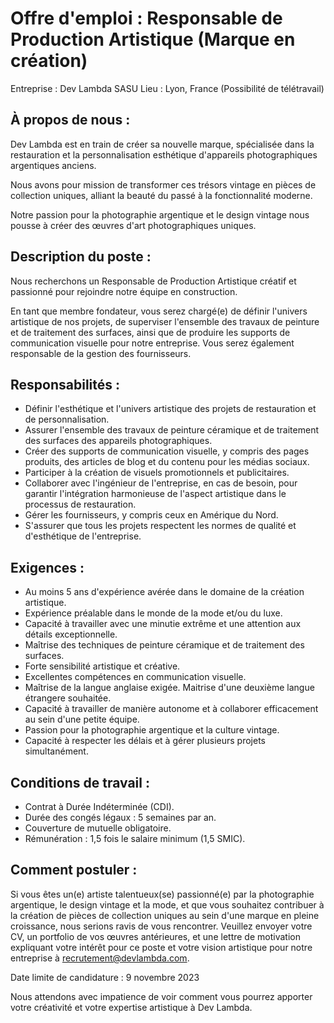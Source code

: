 # Offre d'emploi : Responsable de Production Artistique (Marque en création)

Entreprise : Dev Lambda SASU
Lieu : Lyon, France (Possibilité de télétravail)

## À propos de nous :

Dev Lambda est en train de créer sa nouvelle marque, spécialisée dans la restauration et la personnalisation esthétique d'appareils photographiques argentiques anciens.

Nous avons pour mission de transformer ces trésors vintage en pièces de collection uniques, alliant la beauté du passé à la fonctionnalité moderne.

Notre passion pour la photographie argentique et le design vintage nous pousse à créer des œuvres d'art photographiques uniques.

## Description du poste :

Nous recherchons un Responsable de Production Artistique créatif et passionné pour rejoindre notre équipe en construction.

En tant que membre fondateur, vous serez chargé(e) de définir l'univers artistique de nos projets, de superviser l'ensemble des travaux de peinture et de traitement des surfaces, ainsi que de produire les supports de communication visuelle pour notre entreprise. Vous serez également responsable de la gestion des fournisseurs.

## Responsabilités :

- Définir l'esthétique et l'univers artistique des projets de restauration et de personnalisation.
- Assurer l'ensemble des travaux de peinture céramique et de traitement des surfaces des appareils photographiques.
- Créer des supports de communication visuelle, y compris des pages produits, des articles de blog et du contenu pour les médias sociaux.
- Participer à la création de visuels promotionnels et publicitaires.
- Collaborer avec l'ingénieur de l'entreprise, en cas de besoin, pour garantir l'intégration harmonieuse de l'aspect artistique dans le processus de restauration.
- Gérer les fournisseurs, y compris ceux en Amérique du Nord.
- S'assurer que tous les projets respectent les normes de qualité et d'esthétique de l'entreprise.

## Exigences :

- Au moins 5 ans d'expérience avérée dans le domaine de la création artistique.
- Expérience préalable dans le monde de la mode et/ou du luxe.
- Capacité à travailler avec une minutie extrême et une attention aux détails exceptionnelle.
- Maîtrise des techniques de peinture céramique et de traitement des surfaces.
- Forte sensibilité artistique et créative.
- Excellentes compétences en communication visuelle.
- Maîtrise de la langue anglaise exigée. Maitrise d'une deuxième langue étrangere souhaitée.
- Capacité à travailler de manière autonome et à collaborer efficacement au sein d'une petite équipe.
- Passion pour la photographie argentique et la culture vintage.
- Capacité à respecter les délais et à gérer plusieurs projets simultanément.

## Conditions de travail :

- Contrat à Durée Indéterminée (CDI).
- Durée des congés légaux : 5 semaines par an.
- Couverture de mutuelle obligatoire.
- Rémunération : 1,5 fois le salaire minimum (1,5 SMIC).

## Comment postuler :

Si vous êtes un(e) artiste talentueux(se) passionné(e) par la photographie argentique, le design vintage et la mode, et que vous souhaitez contribuer à la création de pièces de collection uniques au sein d'une marque en pleine croissance, nous serions ravis de vous rencontrer. Veuillez envoyer votre CV, un portfolio de vos œuvres antérieures, et une lettre de motivation expliquant votre intérêt pour ce poste et votre vision artistique pour notre entreprise à recrutement@devlambda.com.

Date limite de candidature : 9 novembre 2023

Nous attendons avec impatience de voir comment vous pourrez apporter votre créativité et votre expertise artistique à Dev Lambda.
